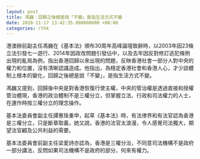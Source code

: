 ```yaml
---
layout: post
title: 馮巍：回歸之後總是說「不變」是指生活方式不變
date: 2020-11-17 13:42:35.000000000 +08:00
categories: rthk
---
```


港澳辦前副主任馮巍在《基本法》頒布30周年高峰論壇致辭時，以2003年因23條立法引發七一遊行、2014年因政改問題引發佔中，以及去年因反對修訂逃犯條例出現的亂局為例，指出香港回歸以來出現的問題，反映香港社會一部分人對中央的權力和位置，沒有清晰認識造成。他指出，為穩定香港社會和香港人心，才少談體制上根本的變化，回歸之後總是說「不變」，是指生活方式不變。

馮巍又提到，回歸後中央是對香港恢復行使主權，中央的管治權是透過直接和授權管治體現，香港的政治體制不是三權分立，但掌握立法、行政和司法權力的人士，在運作時按三權分立的理念操作。

基本法委員會副主任譚惠珠重申，起草《基本法》時，有法律界和有法官認為香港是三權分立，只是斷章取義，她又說，香港的法官太浪漫，令人感覺司法獨大，期望法官顧及公共利益的需要。

基本法委員會前副主任梁愛詩亦認為，香港是三權分治，不同意司法機構不是政府一部分講法，反問如果司法機構不是政府的部分，何來有權力。
